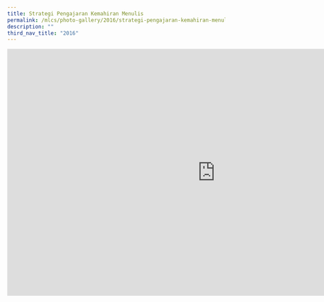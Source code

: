 ```yaml
---
title: Strategi Pengajaran Kemahiran Menulis
permalink: /mlcs/photo-gallery/2016/strategi-pengajaran-kemahiran-menulis/
description: ""
third_nav_title: "2016"
---
```

<iframe allowfullscreen="true" height="569" width="960" frameborder="0" src="https://docs.google.com/presentation/d/e/2PACX-1vT8tNd5YPFBoCvcI_6TP6Iwqslwr1yhYZOtCgFTrqdZ6mHgctF5xdqkYjp7cz3bRZ1ohgGzf83Zq4dI/embed?start=true&amp;loop=true&amp;delayms=5000"></iframe>